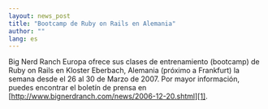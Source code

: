 ```yaml
---
layout: news_post
title: "Bootcamp de Ruby on Rails en Alemania"
author: ""
lang: es
---
```


Big Nerd Ranch Europa ofrece sus clases de entrenamiento (bootcamp) de
Ruby on Rails en Kloster Eberbach, Alemania (próximo a Frankfurt) la
semana desde el 26 al 30 de Marzo de 2007. Por mayor información, puedes
encontrar el boletín de prensa en
[http://www.bignerdranch.com/news/2006-12-20.shtml][1].



[1]: http://www.bignerdranch.com/news/2006-12-20.shtml 
